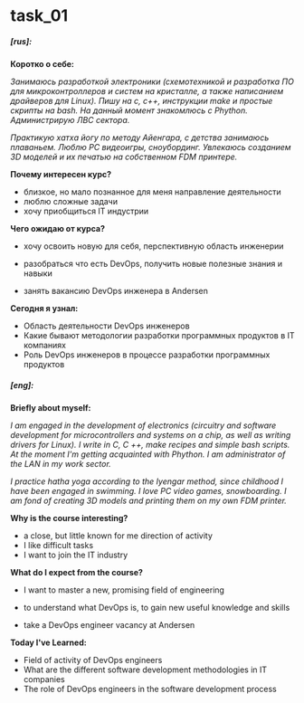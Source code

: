 # task_01

##### [rus]:

**Коротко о себе:**

*Занимаюсь разработкой электроники (схемотехникой и разработка ПО для микроконтроллеров и систем на кристалле, а также написанием драйверов для Linux). Пишу на с, с++, инструкции make и простые скрипты на bash. На данный момент знакомлюсь с Phython. Администрирую ЛВС сектора.*

*Практикую хатха йогу по методу Айенгара,  с детства занимаюсь плаваньем.  Люблю PC видеоигры, сноубординг. Увлекаюсь созданием 3D моделей и их печатью на собственном FDM принтере.*



**Почему интересен курс?**

- близкое, но мало познанное для меня направление деятельности
- люблю сложные задачи
- хочу приобщиться IT индустрии



**Чего ожидаю от курса?**

- хочу освоить новую для себя, перспективную область инженерии

- разобраться что есть DevOps, получить новые полезные знания и навыки

- занять вакансию DevOps инженера в Andersen



**Сегодня я узнал:**

- Область деятельности DevOps инженеров
- Какие бывают методологии разработки программных продуктов в IT компаниях
- Роль DevOps инженеров в процессе разработки программных продуктов



##### [eng]:

**Briefly about myself:**

*I am engaged in the development of electronics (circuitry and software development for microcontrollers and systems on a chip, as well as writing drivers for Linux). I write in C, C ++, make recipes and simple bash scripts. At the moment I'm getting acquainted with Phython. I am administrator of the LAN in my work sector.* 

*I practice hatha yoga according to the Iyengar method, since childhood I have been engaged in swimming. I love PC video games, snowboarding. I am fond of creating 3D models and printing them on my own FDM printer.* 



**Why is the course interesting?** 

- a close, but little known for me direction of activity
- I like difficult tasks
- I want to join the IT industry



**What do I expect from the course?** 

- I want to master a new, promising field of engineering

- to understand what DevOps is, to gain new useful knowledge and skills

- take a DevOps engineer vacancy at Andersen



**Today I've Learned:**

- Field of activity of DevOps engineers
- What are the different software development methodologies in IT companies
- The role of DevOps engineers in the software development process
